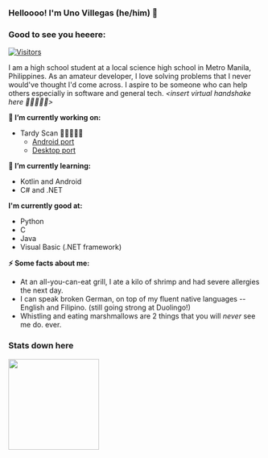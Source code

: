 ### Helloooo! I'm Uno Villegas (he/him) 💖

### Good to see you heeere: 
[![Visitors](https://api.visitorbadge.io/api/visitors?path=https%3A%2F%2Fgithub.com%2Funovil&label=visitors&countColor=%2337d67a&style=plastic)](https://visitorbadge.io/status?path=https%3A%2F%2Fgithub.com%2Funovil)

I am a high school student at a local science high school in Metro Manila, Philippines. As an amateur developer, I love solving problems that I never would've thought I'd come across. I aspire to be someone who can help others especially in software and general tech. *\<insert virtual handshake here 🥲🫱🏾‍🫲🏽\>*

**🔭 I’m currently working on:**
* Tardy Scan 👨‍🎓👩‍🎓🏫
  * [Android port](https://github.com/unovil/TardyScan-Android)
  * [Desktop port](https://github.com/unovil/TardyScan-Desktop)
  
**🌱 I’m currently learning:**
* Kotlin and Android
* C# and .NET

**I'm currently good at:**
* Python
* C
* Java
* Visual Basic (.NET framework)

**⚡ Some facts about me:**
* At an all-you-can-eat grill, I ate a kilo of shrimp and had severe allergies the next day.
* I can speak broken German, on top of my fluent native languages -- English and Filipino. (still going strong at Duolingo!)
* Whistling and eating marshmallows are 2 things that you will *never* see me do. ever.

### Stats down here

<img height="180em" src="https://github-readme-stats.vercel.app/api?username=unovil&show_icons=true&hide_border=true&&count_private=true&include_all_commits=true" />
<!--
**unovil/unovil** is a ✨ _special_ ✨ repository because its `README.md` (this file) appears on your GitHub profile.

Here are some ideas to get you started:

- 🔭 I’m currently working on ...
- 🌱 I’m currently learning ...
- 👯 I’m looking to collaborate on ...
- 🤔 I’m looking for help with ...
- 💬 Ask me about ...
- 📫 How to reach me: ...
- 😄 Pronouns: ...
- ⚡ Fun fact: ...
-->
